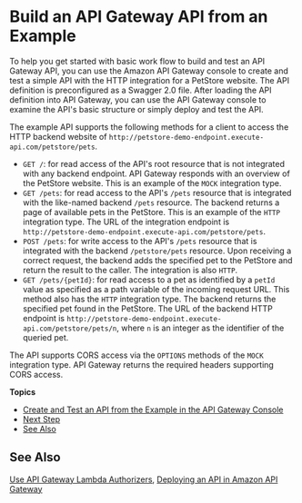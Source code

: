 # Build an API Gateway API from an Example<a name="api-gateway-create-api-from-example"></a>

 To help you get started with basic work flow to build and test an API Gateway API, you can use the Amazon API Gateway console to create and test a simple API with the HTTP integration for a PetStore website\. The API definition is preconfigured as a Swagger 2\.0 file\. After loading the API definition into API Gateway, you can use the API Gateway console to examine the API's basic structure or simply deploy and test the API\. 

 The example API supports the following methods for a client to access the HTTP backend website of `http://petstore-demo-endpoint.execute-api.com/petstore/pets`\. 
+ `GET /`: for read access of the API's root resource that is not integrated with any backend endpoint\. API Gateway responds with an overview of the PetStore website\. This is an example of the `MOCK` integration type\.
+ `GET /pets`: for read access to the API's `/pets` resource that is integrated with the like\-named backend `/pets` resource\. The backend returns a page of available pets in the PetStore\. This is an example of the `HTTP` integration type\. The URL of the integration endpoint is `http://petstore-demo-endpoint.execute-api.com/petstore/pets`\.
+ `POST /pets`: for write access to the API's `/pets` resource that is integrated with the backend `/petstore/pets` resource\. Upon receiving a correct request, the backend adds the specified pet to the PetStore and return the result to the caller\. The integration is also `HTTP`\.
+ `GET /pets/{petId}`: for read access to a pet as identified by a `petId` value as specified as a path variable of the incoming request URL\. This method also has the `HTTP` integration type\. The backend returns the specified pet found in the PetStore\. The URL of the backend HTTP endpoint is `http://petstore-demo-endpoint.execute-api.com/petstore/pets/n`, where `n` is an integer as the identifier of the queried pet\.

 The API supports CORS access via the `OPTIONS` methods of the `MOCK` integration type\. API Gateway returns the required headers supporting CORS access\. 

**Topics**
+ [Create and Test an API from the Example in the API Gateway Console](api-gateway-create-api-from-example-console.md)
+ [Next Step](api-gateway-create-api-from-example-next.md)
+ [See Also](#api-gateway-create-api-from-example-see-also)

## See Also<a name="api-gateway-create-api-from-example-see-also"></a>

[Use API Gateway Lambda Authorizers](apigateway-use-lambda-authorizer.md), [Deploying an API in Amazon API Gateway](how-to-deploy-api.md)